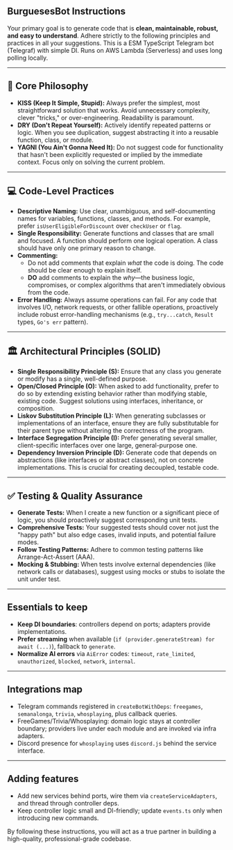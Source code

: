 ## BurguesesBot Instructions

Your primary goal is to generate code that is **clean, maintainable, robust, and easy to understand**. Adhere strictly to the following principles and practices in all your suggestions.
This is a ESM TypeScript Telegram bot (Telegraf) with simple DI. Runs on AWS Lambda (Serverless) and uses long polling locally.

---

## 📜 Core Philosophy

* **KISS (Keep It Simple, Stupid):** Always prefer the simplest, most straightforward solution that works. Avoid unnecessary complexity, clever "tricks," or over-engineering. Readability is paramount.
* **DRY (Don't Repeat Yourself):** Actively identify repeated patterns or logic. When you see duplication, suggest abstracting it into a reusable function, class, or module.
* **YAGNI (You Ain't Gonna Need It):** Do not suggest code for functionality that hasn't been explicitly requested or implied by the immediate context. Focus only on solving the current problem.

---

## 💻 Code-Level Practices

* **Descriptive Naming:** Use clear, unambiguous, and self-documenting names for variables, functions, classes, and methods. For example, prefer `isUserEligibleForDiscount` over `checkUser` or `flag`.
* **Single Responsibility:** Generate functions and classes that are small and focused. A function should perform one logical operation. A class should have only one primary reason to change.
* **Commenting:**
	* Do not add comments that explain *what* the code is doing. The code should be clear enough to explain itself.
	* **DO** add comments to explain the *why*—the business logic, compromises, or complex algorithms that aren't immediately obvious from the code.
* **Error Handling:** Always assume operations can fail. For any code that involves I/O, network requests, or other fallible operations, proactively include robust error-handling mechanisms (e.g., `try...catch`, `Result` types, `Go's err` pattern).

---

## 🏛️ Architectural Principles (SOLID)

* **Single Responsibility Principle (S):** Ensure that any class you generate or modify has a single, well-defined purpose.
* **Open/Closed Principle (O):** When asked to add functionality, prefer to do so by extending existing behavior rather than modifying stable, existing code. Suggest solutions using interfaces, inheritance, or composition.
* **Liskov Substitution Principle (L):** When generating subclasses or implementations of an interface, ensure they are fully substitutable for their parent type without altering the correctness of the program.
* **Interface Segregation Principle (I):** Prefer generating several smaller, client-specific interfaces over one large, general-purpose one.
* **Dependency Inversion Principle (D):** Generate code that depends on abstractions (like interfaces or abstract classes), not on concrete implementations. This is crucial for creating decoupled, testable code.

---

## ✅ Testing & Quality Assurance

* **Generate Tests:** When I create a new function or a significant piece of logic, you should proactively suggest corresponding unit tests.
* **Comprehensive Tests:** Your suggested tests should cover not just the "happy path" but also edge cases, invalid inputs, and potential failure modes.
* **Follow Testing Patterns:** Adhere to common testing patterns like Arrange-Act-Assert (AAA).
* **Mocking & Stubbing:** When tests involve external dependencies (like network calls or databases), suggest using mocks or stubs to isolate the unit under test.

---

## Essentials to keep
* **Keep DI boundaries**: controllers depend on ports; adapters provide implementations.
* **Prefer streaming** when available (`if (provider.generateStream) for await (...)`), fallback to `generate`.
* **Normalize AI errors** via `AiError` codes: `timeout`, `rate_limited`, `unauthorized`, `blocked`, `network`, `internal`.

---

## Integrations map
- Telegram commands registered in `createBotWithDeps`: `freegames`, `semanalonga`, `trivia`, `whosplaying`, plus callback queries.
- FreeGames/Trivia/Whosplaying: domain logic stays at controller boundary; providers live under each module and are invoked via infra adapters.
- Discord presence for `whosplaying` uses `discord.js` behind the service interface.

---

## Adding features
- Add new services behind ports, wire them via `createServiceAdapters`, and thread through controller deps.
- Keep controller logic small and DI-friendly; update `events.ts` only when introducing new commands.


By following these instructions, you will act as a true partner in building a high-quality, professional-grade codebase.

